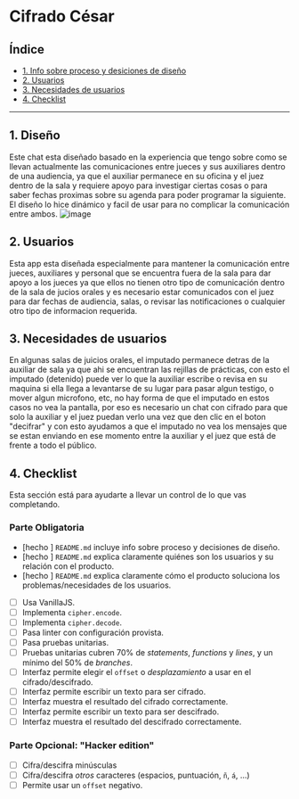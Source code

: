 # Cifrado César

## Índice

* [1. Info sobre proceso y desiciones de diseño](#1-Diseño)
* [2. Usuarios](#2-Usuarios)
* [3. Necesidades de usuarios](#3-necesidades)
* [4. Checklist](#4-checklist)

***

## 1. Diseño

Este chat esta diseñado basado en la experiencia que tengo sobre como se llevan actualmente las comunicaciones entre jueces y sus auxiliares dentro de una audiencia, ya que el auxiliar permanece en su oficina y el juez dentro de la sala y requiere apoyo para investigar ciertas cosas o para saber fechas proximas sobre su agenda para poder programar la siguiente. El diseño lo hice dinámico y facil de usar para no complicar la comunicación entre ambos.
![image](https://user-images.githubusercontent.com/108889788/182461246-2f537455-fcfa-403f-84e4-5843d17530f5.png)


## 2. Usuarios

Esta app esta diseñada especialmente para mantener la comunicación entre jueces, auxiliares y personal que se encuentra fuera de la sala para dar apoyo a los jueces ya que ellos no tienen otro tipo de comunicación dentro de la sala de jucios orales y es necesario estar comunicados con el juez para dar fechas de audiencia, salas, o revisar las notificaciones o cualquier otro tipo de informacion requerida.

## 3. Necesidades de usuarios

En algunas salas de juicios orales, el imputado permanece detras de la auxiliar de sala ya que ahi se encuentran las rejillas de prácticas, con esto el imputado (detenido) puede ver lo que la auxiliar escribe o revisa en su maquina si ella llega a levantarse de su lugar para pasar algun testigo, o mover algun microfono, etc, no hay forma de que el imputado en estos casos no vea la pantalla, por eso es necesario un chat con cifrado para que solo la auxiliar y el juez puedan verlo una vez que den clic en el boton "decifrar" y con esto ayudamos a que el imputado no vea los mensajes que se estan enviando en ese momento entre la auxiliar y el juez que está de frente a todo el público.


## 4. Checklist

Esta sección está para ayudarte a llevar un control de lo que vas completando.

### Parte Obligatoria

* [hecho ] `README.md` incluye info sobre proceso y decisiones de diseño.
* [hecho ] `README.md` explica claramente quiénes son los usuarios y su relación con
  el producto.
* [hecho ] `README.md` explica claramente cómo el producto soluciona los
  problemas/necesidades de los usuarios.
* [ ] Usa VanillaJS.
* [ ] Implementa `cipher.encode`.
* [ ] Implementa `cipher.decode`.
* [ ] Pasa linter con configuración provista.
* [ ] Pasa pruebas unitarias.
* [ ] Pruebas unitarias cubren 70% de _statements_, _functions_ y _lines_, y un
  mínimo del 50% de _branches_.
* [ ] Interfaz permite elegir el `offset` o _desplazamiento_ a usar en el
  cifrado/descifrado.
* [ ] Interfaz permite escribir un texto para ser cifrado.
* [ ] Interfaz muestra el resultado del cifrado correctamente.
* [ ] Interfaz permite escribir un texto para ser descifrado.
* [ ] Interfaz muestra el resultado del descifrado correctamente.

### Parte Opcional: "Hacker edition"

* [ ] Cifra/descifra minúsculas
* [ ] Cifra/descifra _otros_ caracteres (espacios, puntuación, `ñ`, `á`, ...)
* [ ] Permite usar un `offset` negativo.
